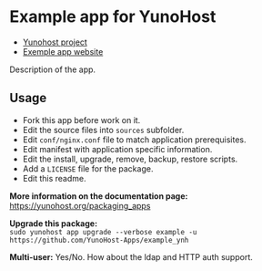 # Example app for YunoHost

- [Yunohost project](https://yunohost.org)
- [Exemple app website](https://example.com)

Description of the app.

## Usage
- Fork this app before work on it.
- Edit the source files into `sources` subfolder.
- Edit `conf/nginx.conf` file to match application prerequisites.
- Edit manifest with application specific information.
- Edit the install, upgrade, remove, backup, restore scripts.
- Add a `LICENSE` file for the package.
- Edit this readme.

**More information on the documentation page:**    
https://yunohost.org/packaging_apps

**Upgrade this package:**  
`sudo yunohost app upgrade --verbose example -u https://github.com/YunoHost-Apps/example_ynh`

**Multi-user:** Yes/No. How about the ldap and HTTP auth support.

